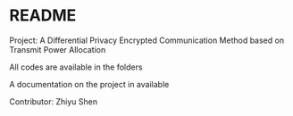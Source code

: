 # README

Project: A Differential Privacy Encrypted Communication Method based on Transmit Power Allocation

All codes are available in the folders

A documentation on the project in available

Contributor: Zhiyu Shen
